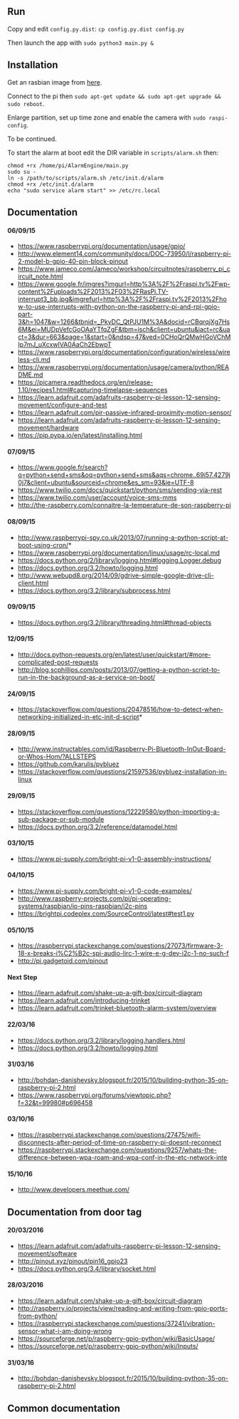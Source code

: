 ## Run

Copy and edit `config.py.dist`: `cp config.py.dist config.py`

Then launch the app with `sudo python3 main.py &`

## Installation

Get an rasbian image from [here](https://www.raspberrypi.org/downloads/raspbian/).

Connect to the pi then `sudo apt-get update && sudo apt-get upgrade && sudo reboot`.

Enlarge partition, set up time zone and enable the camera with `sudo raspi-config`.

To be continued.

To start the alarm at boot edit the DIR variable in `scripts/alarm.sh` then:

```
chmod +rx /home/pi/AlarmEngine/main.py
sudo su -
ln -s /path/to/scripts/alarm.sh /etc/init.d/alarm
chmod +rx /etc/init.d/alarm
echo "sudo service alarm start" >> /etc/rc.local
```

## Documentation

#### 06/09/15

* https://www.raspberrypi.org/documentation/usage/gpio/
* http://www.element14.com/community/docs/DOC-73950/l/raspberry-pi-2-model-b-gpio-40-pin-block-pinout
* https://www.jameco.com/Jameco/workshop/circuitnotes/raspberry_pi_circuit_note.html
* https://www.google.fr/imgres?imgurl=http%3A%2F%2Fraspi.tv%2Fwp-content%2Fuploads%2F2013%2F03%2FRasPi.TV-interrupt3_bb.jpg&imgrefurl=http%3A%2F%2Fraspi.tv%2F2013%2Fhow-to-use-interrupts-with-python-on-the-raspberry-pi-and-rpi-gpio-part-3&h=1047&w=1266&tbnid=_PkyDC_QtPJU1M%3A&docid=rCBqrqjXg7Hs6M&ei=MUDpVefcGoOAaYTfqZgF&tbm=isch&client=ubuntu&iact=rc&uact=3&dur=663&page=1&start=0&ndsp=47&ved=0CHoQrQMwHGoVChMIp7mJ_uXcxwIVA0AaCh2EbwpT
* https://www.raspberrypi.org/documentation/configuration/wireless/wireless-cli.md
* https://www.raspberrypi.org/documentation/usage/camera/python/README.md
* https://picamera.readthedocs.org/en/release-1.10/recipes1.html#capturing-timelapse-sequences
* https://learn.adafruit.com/adafruits-raspberry-pi-lesson-12-sensing-movement/configure-and-test
* https://learn.adafruit.com/pir-passive-infrared-proximity-motion-sensor/
* https://learn.adafruit.com/adafruits-raspberry-pi-lesson-12-sensing-movement/hardware
* https://pip.pypa.io/en/latest/installing.html

#### 07/09/15

* https://www.google.fr/search?q=python+send+sms&oq=python+send+sms&aqs=chrome..69i57.4279j0j7&client=ubuntu&sourceid=chrome&es_sm=93&ie=UTF-8
* https://www.twilio.com/docs/quickstart/python/sms/sending-via-rest
* https://www.twilio.com/user/account/voice-sms-mms
* http://the-raspberry.com/connaitre-la-temperature-de-son-raspberry-pi

#### 08/09/15

* http://www.raspberrypi-spy.co.uk/2013/07/running-a-python-script-at-boot-using-cron/*
* https://www.raspberrypi.org/documentation/linux/usage/rc-local.md
* https://docs.python.org/2/library/logging.html#logging.Logger.debug
* https://docs.python.org/3.2/howto/logging.html
* http://www.webupd8.org/2014/09/gdrive-simple-google-drive-cli-client.html
* https://docs.python.org/3.2/library/subprocess.html

#### 09/09/15

* https://docs.python.org/3.2/library/threading.html#thread-objects

#### 12/09/15

* http://docs.python-requests.org/en/latest/user/quickstart/#more-complicated-post-requests
* http://blog.scphillips.com/posts/2013/07/getting-a-python-script-to-run-in-the-background-as-a-service-on-boot/

#### 24/09/15

* https://stackoverflow.com/questions/20478516/how-to-detect-when-networking-initialized-in-etc-init-d-script*

#### 28/09/15

* http://www.instructables.com/id/Raspberry-Pi-Bluetooth-InOut-Board-or-Whos-Hom/?ALLSTEPS
* https://github.com/karulis/pybluez
* https://stackoverflow.com/questions/21597536/pybluez-installation-in-linux

#### 29/09/15

* https://stackoverflow.com/questions/12229580/python-importing-a-sub-package-or-sub-module
* https://docs.python.org/3.2/reference/datamodel.html

#### 03/10/15

* https://www.pi-supply.com/bright-pi-v1-0-assembly-instructions/

#### 04/10/15

* https://www.pi-supply.com/bright-pi-v1-0-code-examples/
* http://www.raspberry-projects.com/pi/pi-operating-systems/raspbian/io-pins-raspbian/i2c-pins
* https://brightpi.codeplex.com/SourceControl/latest#test1.py

#### 05/10/15

* https://raspberrypi.stackexchange.com/questions/27073/firmware-3-18-x-breaks-i%C2%B2c-spi-audio-lirc-1-wire-e-g-dev-i2c-1-no-such-f
* http://pi.gadgetoid.com/pinout

#### Next Step

* https://learn.adafruit.com/shake-up-a-gift-box/circuit-diagram
* https://learn.adafruit.com/introducing-trinket
* https://learn.adafruit.com/trinket-bluetooth-alarm-system/overview

#### 22/03/16

* https://docs.python.org/3.2/library/logging.handlers.html
* https://docs.python.org/3.2/howto/logging.html

#### 31/03/16

* http://bohdan-danishevsky.blogspot.fr/2015/10/building-python-35-on-raspberry-pi-2.html
* https://www.raspberrypi.org/forums/viewtopic.php?f=32&t=99980#p696458

#### 03/10/16

* https://raspberrypi.stackexchange.com/questions/27475/wifi-disconnects-after-period-of-time-on-raspberry-pi-doesnt-reconnect
* https://raspberrypi.stackexchange.com/questions/9257/whats-the-difference-between-wpa-roam-and-wpa-conf-in-the-etc-network-inte

#### 15/10/16

* http://www.developers.meethue.com/

## Documentation from door tag

#### 20/03/2016

* https://learn.adafruit.com/adafruits-raspberry-pi-lesson-12-sensing-movement/software
* http://pinout.xyz/pinout/pin16_gpio23
* https://docs.python.org/3.4/library/socket.html

#### 28/03/2016

* https://learn.adafruit.com/shake-up-a-gift-box/circuit-diagram
* http://raspberry.io/projects/view/reading-and-writing-from-gpio-ports-from-python/
* https://raspberrypi.stackexchange.com/questions/37241/vibration-sensor-what-i-am-doing-wrong
* https://sourceforge.net/p/raspberry-gpio-python/wiki/BasicUsage/
* https://sourceforge.net/p/raspberry-gpio-python/wiki/Inputs/

#### 31/03/16

* http://bohdan-danishevsky.blogspot.fr/2015/10/building-python-35-on-raspberry-pi-2.html

## Common documentation
